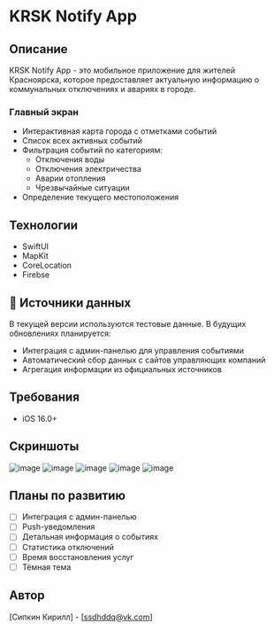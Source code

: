 # KRSK Notify App

## Описание

KRSK Notify App - это мобильное приложение для жителей Красноярска, которое предоставляет актуальную информацию о коммунальных отключениях и авариях в городе.

### Главный экран
- Интерактивная карта города с отметками событий
- Список всех активных событий
- Фильтрация событий по категориям:
  - Отключения воды
  - Отключения электричества
  - Аварии отопления
  - Чрезвычайные ситуации
- Определение текущего местоположения

## Технологии

- SwiftUI
- MapKit
- CoreLocation
- Firebse

## 🔄 Источники данных

В текущей версии используются тестовые данные. В будущих обновлениях планируется:
- Интеграция с админ-панелью для управления событиями
- Автоматический сбор данных с сайтов управляющих компаний
- Агрегация информации из официальных источников

## Требования

- iOS 16.0+

## Скриншоты

![image](https://github.com/user-attachments/assets/9fd6ef74-828b-43f7-9413-60dcedba9675) ![image](https://github.com/user-attachments/assets/0492238b-575e-4965-8bc6-8f68d94f4833)
 ![image](https://github.com/user-attachments/assets/9b3a2f62-549c-42d2-9247-1f4af3664037) ![image](https://github.com/user-attachments/assets/91334bd8-8e2c-4a2f-887a-fee1c0630dd9) ![image](https://github.com/user-attachments/assets/f3024d9c-cc7f-4ab7-be38-aa877adb5845)









## Планы по развитию

- [ ] Интеграция с админ-панелью
- [ ] Push-уведомления
- [ ] Детальная информация о событиях
- [ ] Статистика отключений
- [ ] Время восстановления услуг
- [ ] Тёмная тема

## Автор

[Сипкин Кирилл] - [ssdhddq@vk.com]
